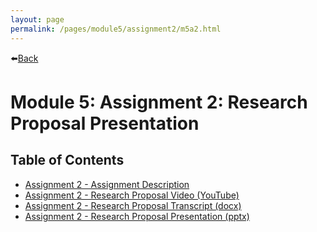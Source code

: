 ```yaml
---
layout: page
permalink: /pages/module5/assignment2/m5a2.html
---
```


⬅️[Back](/pages/module5.html)

# Module 5: Assignment 2: Research Proposal Presentation

## Table of Contents

- [Assignment 2 - Assignment Description](/pages/module5/assignment2/m5a2-description.html)
- [Assignment 2 - Research Proposal Video (YouTube)](https://youtu.be/GB-l6u8D6dk)
- [Assignment 2 - Research Proposal Transcript (docx)](/pages/module5/assignment2/TrevorWoodman_M5A2_ResearchProposal.docx)
- [Assignment 2 - Research Proposal Presentation (pptx)](/pages/module5/assignment2/TrevorWoodman_M5A2_ResearchProposal_SLIDEDECK.pptx)
